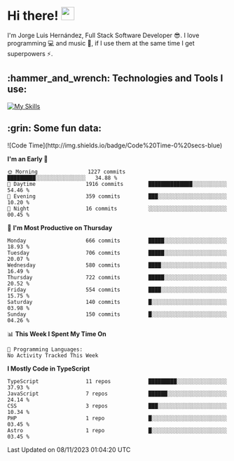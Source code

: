 <h1 align="left">
 <abc>
  <br>Hi there! <img src="https://user-images.githubusercontent.com/42378118/110234147-e3259600-7f4e-11eb-95be-0c4047144dea.gif" width="30"><br>
 </abc>
</h1>

I'm Jorge Luis Hernández, Full Stack Software Developer :sunglasses:. I love programming :computer: and music :musical_score:, if I use them at the same time I get superpowers :zap:. 


<h2 align="left">:hammer_and_wrench: Technologies and Tools I use:</h2>

[![My Skills](https://skillicons.dev/icons?i=js,ts,html,css,py,vue,react,next,nest,postgres,mysql)](https://skillicons.dev)

<h2 align="left">:grin: Some fun data:</h2>
<!--START_SECTION:waka-->
![Code Time](http://img.shields.io/badge/Code%20Time-0%20secs-blue)

**I'm an Early 🐤** 

```text
🌞 Morning                1227 commits        █████████░░░░░░░░░░░░░░░░   34.88 % 
🌆 Daytime                1916 commits        ██████████████░░░░░░░░░░░   54.46 % 
🌃 Evening                359 commits         ███░░░░░░░░░░░░░░░░░░░░░░   10.20 % 
🌙 Night                  16 commits          ░░░░░░░░░░░░░░░░░░░░░░░░░   00.45 % 
```
📅 **I'm Most Productive on Thursday** 

```text
Monday                   666 commits         █████░░░░░░░░░░░░░░░░░░░░   18.93 % 
Tuesday                  706 commits         █████░░░░░░░░░░░░░░░░░░░░   20.07 % 
Wednesday                580 commits         ████░░░░░░░░░░░░░░░░░░░░░   16.49 % 
Thursday                 722 commits         █████░░░░░░░░░░░░░░░░░░░░   20.52 % 
Friday                   554 commits         ████░░░░░░░░░░░░░░░░░░░░░   15.75 % 
Saturday                 140 commits         █░░░░░░░░░░░░░░░░░░░░░░░░   03.98 % 
Sunday                   150 commits         █░░░░░░░░░░░░░░░░░░░░░░░░   04.26 % 
```


📊 **This Week I Spent My Time On** 

```text
💬 Programming Languages: 
No Activity Tracked This Week
```

**I Mostly Code in TypeScript** 

```text
TypeScript               11 repos            █████████░░░░░░░░░░░░░░░░   37.93 % 
JavaScript               7 repos             ██████░░░░░░░░░░░░░░░░░░░   24.14 % 
CSS                      3 repos             ███░░░░░░░░░░░░░░░░░░░░░░   10.34 % 
PHP                      1 repo              █░░░░░░░░░░░░░░░░░░░░░░░░   03.45 % 
Astro                    1 repo              █░░░░░░░░░░░░░░░░░░░░░░░░   03.45 % 
```




 Last Updated on 08/11/2023 01:04:20 UTC
<!--END_SECTION:waka-->
